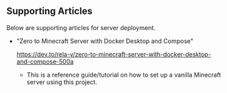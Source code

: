 ## Supporting Articles

Below are supporting articles for server deployment.


- "Zero to Minecraft Server with Docker Desktop and Compose"

    https://dev.to/rela-v/zero-to-minecraft-server-with-docker-desktop-and-compose-500a

    - This is a reference guide/tutorial on how to set up a vanilla Minecraft server using this project.
